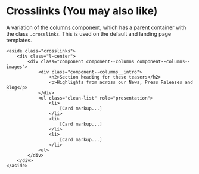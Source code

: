 # Crosslinks (You may also like)

A variation of the [columns component](columns.md), which has a parent container with the class `.crosslinks`. This is used on the default and landing page templates.

```
<aside class="crosslinks">
    <div class="l-center">
        <div class="component component--columns component--columns--images">
            <div class="component--columns__intro">
                <h2>Section heading for these teasers</h2>
                <p>Highlights from across our News, Press Releases and Blog</p>
            </div>
            <ul class="clean-list" role="presentation">
                <li>
                    [Card markup...]
                </li>
                <li>
                    [Card markup...]
                </li>
                <li>
                    [Card markup...]
                </li>
            <ul>
        </div>
    </div>
</aside>
```